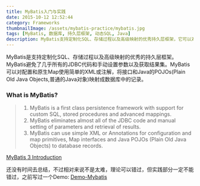 ```yaml
---
title: MyBatis入门与实践
date: 2015-10-12 12:52:44
category: Frameworks
thumbnailImage: /assets/mybatis-practice/mybatis.jpg
tags: [MyBatis, 数据库, 持久层框架, 动态SQL, Java]
description: MyBatis支持定制化SQL、存储过程以及高级映射的优秀持久层框架，它可以对配置和原生Map使用简单的XML或注解，将接口和Java的POJOs映射成数据库中的记录。
---
```


MyBatis是支持定制化SQL、存储过程以及高级映射的优秀的持久层框架。MyBatis避免了几乎所有的JDBC代码和手动设置参数以及获取结果集。MyBatis可以对配置和原生Map使用简单的XML或注解，将接口和Java的POJOs(Plain Old Java Objects,普通的Java对象)映射成数据库中的记录。


### What is MyBatis?

> 1. MyBatis is a first class persistence framework with support for custom SQL, stored procedures and advanced mappings.
> 2. MyBatis eliminates almost all of the JDBC code and manual setting of parameters and retrieval of results.
> 3. MyBatis can use simple XML or Annotations for configuration and map primitives, Map interfaces and Java POJOs (Plain Old Java Objects) to database records.

[MyBatis 3 Introduction](http://www.mybatis.org/mybatis-3/)

还没有时间去总结，不过相对来说不是太难，理论可以错过，但实践部分一定不能错过，之前写过一个Demo: [Demo-Mybatis](https://github.com/Waterstrong/demo-mybatis)